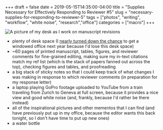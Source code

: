 +++
draft = false
date = 2019-05-15T14:35:00-04:00
title = "Supplies Necessary for Effectively Responding to Reviewer #5"
slug = "necessary-supplies-for-responding-to-reviewer-5" 
tags = ["photos", "writing", "workflow", "white noise", "research","office"]
categories = ["macro"]
+++
<style>
img {
    image-orientation: from-image;
}
</style>

![A picture of my desk as I work on manuscript revisions](https://spencergreenhalgh.com/supplies-for-responding-to-reviewer-5.jpg)

- plenty of desk space (I [nearly turned down the chance](http://impodstersyndrome.libsyn.com/episode-10-new-digs-and-should-i-go-to-this-conference) to get a windowed office next year because I'd lose this desk space)
- ~60 pages of printed manuscript, tables, figures, and reviewer comments for fine-grained editing, making sure my in-text citations match my ref list (which is the stack of papers fanned out across the top), checking figures and tables, and proofreading
- a big stack of sticky notes so that I could keep track of what changes I was making in response to which reviewer comments (in preparation for my response letter)
- a laptop playing GoPro footage uploaded to YouTube from a train traveling from Zurich to Geneva at full screen, because it provides a nice view and good white noise (and, frankly, because I'd rather be there instead)
- all of the inspirational pictures and other mementos that I can find (and have previously put up in my office, because the editor wants this back tonight, so I don't have time to put up new ones)
- a water bottle
